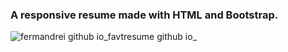 ### A responsive resume made with HTML and Bootstrap.

![fermandrei github io_favtresume github io_](https://github.com/FermAndrei/favtresume.github.io/assets/142710148/35e0c32d-3666-45ba-b0e7-7d5d3e7e635e)

